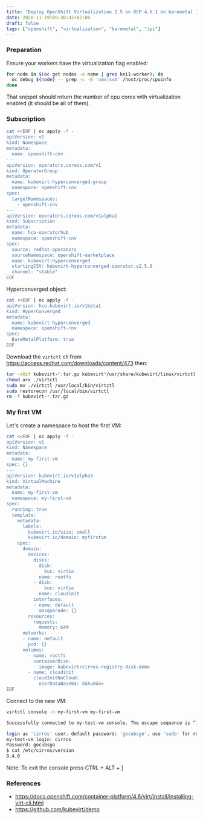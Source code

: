 ```yaml
---
title: "Deploy OpenShift Virtualization 2.5 on OCP 4.6.1 on baremetal IPI"
date: 2020-11-19T09:30:42+02:00
draft: false
tags: ["openshift", "virtualization", "baremetal", "ipi"]
---
```


### Preparation

Ensure your workers have the virtualization flag enabled:

```bash
for node in $(oc get nodes -o name | grep kni1-worker); do
  oc debug ${node} -- grep -c -E 'vmx|svm' /host/proc/cpuinfo
done
```

That snippet should return the number of cpu cores with virtualization enabled
(it should be all of them).

### Subscription

```bash
cat <<EOF | oc apply -f -
apiVersion: v1
kind: Namespace
metadata:
  name: openshift-cnv
---
apiVersion: operators.coreos.com/v1
kind: OperatorGroup
metadata:
  name: kubevirt-hyperconverged-group
  namespace: openshift-cnv
spec:
  targetNamespaces:
    - openshift-cnv
---
apiVersion: operators.coreos.com/v1alpha1
kind: Subscription
metadata:
  name: hco-operatorhub
  namespace: openshift-cnv
spec:
  source: redhat-operators
  sourceNamespace: openshift-marketplace
  name: kubevirt-hyperconverged
  startingCSV: kubevirt-hyperconverged-operator.v2.5.0
  channel: "stable"
EOF
```

Hyperconverged object:

```bash
cat <<EOF | oc apply -f -
apiVersion: hco.kubevirt.io/v1beta1
kind: HyperConverged
metadata:
  name: kubevirt-hyperconverged
  namespace: openshift-cnv
spec:
  BareMetalPlatform: true
EOF
```

Download the `virtctl` cli from https://access.redhat.com/downloads/content/473
then:

```bash
tar -xOzf kubevirt-*.tar.gz kubevirt*/usr/share/kubevirt/linux/virtctl > virtctl
chmod a+x ./virtctl
sudo mv ./virtctl /usr/local/bin/virtctl
sudo restorecon /usr/local/bin/virtctl
rm -f kubevirt-*.tar.gz
```

### My first VM

Let's create a namespace to host the first VM:

```bash
cat <<EOF | oc apply -f -
apiVersion: v1
kind: Namespace
metadata:
  name: my-first-vm
spec: {}
---
apiVersion: kubevirt.io/v1alpha3
kind: VirtualMachine
metadata:
  name: my-first-vm
  namespace: my-first-vm
spec:
  running: true
  template:
    metadata:
      labels: 
        kubevirt.io/size: small
        kubevirt.io/domain: myfirstvm
    spec:
      domain:
        devices:
          disks:
          - disk:
              bus: virtio
            name: rootfs
          - disk:
              bus: virtio
            name: cloudinit
          interfaces:
          - name: default
            masquerade: {}
        resources:
          requests:
            memory: 64M
      networks:
      - name: default
        pod: {}
      volumes:
        - name: rootfs
          containerDisk:
            image: kubevirt/cirros-registry-disk-demo
        - name: cloudinit
          cloudInitNoCloud:
            userDataBase64: SGkuXG4=
EOF
```

Connect to the new VM:

```bash
virtctl console -n my-first-vm my-first-vm

Successfully connected to my-test-vm console. The escape sequence is ^]

login as 'cirros' user. default password: 'gocubsgo'. use 'sudo' for root.
my-test-vm login: cirros
Password: gocubsgo
$ cat /etc/cirros/version
0.4.0
```

Note: To exit the console press CTRL + ALT + ]

### References

* https://docs.openshift.com/container-platform/4.6/virt/install/installing-virt-cli.html
* https://github.com/kubevirt/demo
